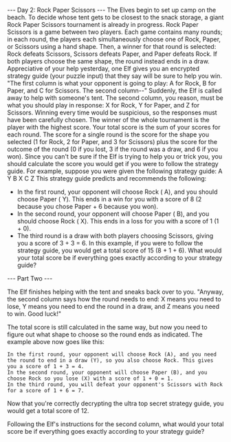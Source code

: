--- Day 2: Rock Paper Scissors ---The Elves begin to set up camp on the beach. To decide whose tent gets to be closest to the snack storage, a giant RockPaper Scissors tournament is already in progress.Rock Paper Scissors is a game between two players. Each game contains many rounds; in each round, the players eachsimultaneously choose one of Rock, Paper, or Scissors using a hand shape. Then, a winner for that round is selected:Rock defeats Scissors, Scissors defeats Paper, and Paper defeats Rock. If both players choose the same shape, the roundinstead ends in a draw.Appreciative of your help yesterday, one Elf gives you an encrypted strategy guide (your puzzle input) that they saywill be sure to help you win. "The first column is what your opponent is going to play:A for Rock,B for Paper, andC for Scissors. The second column--" Suddenly, the Elf is called away to help with someone's tent.The second column, you reason, must be what you should play in response:X for Rock,Y for Paper, andZ for Scissors. Winning every time would be suspicious, so the responses must have been carefully chosen.The winner of the whole tournament is the player with the highest score. Your total score is the sum of your scores foreach round. The score for a single round is the score for the shape you selected (1 for Rock, 2 for Paper, and 3 forScissors) plus the score for the outcome of the round (0 if you lost, 3 if the round was a draw, and 6 if you won).Since you can't be sure if the Elf is trying to help you or trick you, you should calculate the score you would get ifyou were to follow the strategy guide.For example, suppose you were given the following strategy guide:A Y B X C ZThis strategy guide predicts and recommends the following:- In the first round, your opponent will choose Rock (  A), and you should choose Paper (  Y). This ends in a win for you with a score of 8 (2 because you chose Paper + 6 because you won).- In the second round, your opponent will choose Paper (  B), and you should choose Rock (  X). This ends in a loss for you with a score of 1 (1 + 0).- The third round is a draw with both players choosing Scissors, giving you a score of 3 + 3 = 6.  In this example, if you were to follow the strategy guide, you would get a total score of  15 (8 + 1 + 6).  What would your total score be if everything goes exactly according to your strategy guide?--- Part Two ---The Elf finishes helping with the tent and sneaks back over to you. "Anyway, the second column says how the round needsto end: X means you need to lose, Y means you need to end the round in a draw, and Z means you need to win. Good luck!"The total score is still calculated in the same way, but now you need to figure out what shape to choose so the roundends as indicated. The example above now goes like this:    In the first round, your opponent will choose Rock (A), and you need the round to end in a draw (Y), so you also choose Rock. This gives you a score of 1 + 3 = 4.    In the second round, your opponent will choose Paper (B), and you choose Rock so you lose (X) with a score of 1 + 0 = 1.    In the third round, you will defeat your opponent's Scissors with Rock for a score of 1 + 6 = 7.Now that you're correctly decrypting the ultra top secret strategy guide, you would get a total score of 12.Following the Elf's instructions for the second column, what would your total score be if everything goes exactlyaccording to your strategy guide?